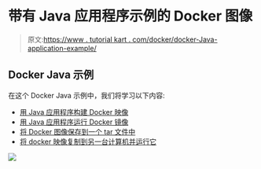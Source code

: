 # 带有 Java 应用程序示例的 Docker 图像

> 原文:[https://www . tutorial kart . com/docker/docker-Java-application-example/](https://www.tutorialkart.com/docker/docker-java-application-example/)

## Docker Java 示例

在这个 Docker Java 示例中，我们将学习以下内容:

*   [用 Java 应用程序构建 Docker 映像](#Build-java-docker-image)
*   [用 Java 应用程序运行 Docker 镜像](#Run-Docker-Java-Example)
*   [将 Docker 图像保存到一个 tar 文件中](#Save-Docker-Image-to-a-tar-file)
*   [将 docker 映像复制到另一台计算机并运行它](#Copy-and-run-the-Docker-Image-file)

[![](../Images/925da31b32d6bc3827932f6c8afb11bb.png)](https://www.tutorialkart.com/)
